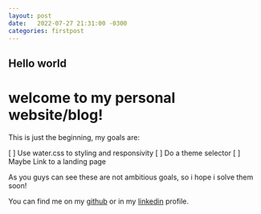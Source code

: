 ```yaml
---
layout: post
date:   2022-07-27 21:31:00 -0300
categories: firstpost
---
```


## Hello world

# welcome to my personal website/blog!

This is just the beginning, my goals are:

[ ] Use water.css to styling and responsivity
[ ] Do a theme selector
[ ] Maybe Link to a landing page

As you guys can see these are not ambitious goals, so i hope i solve them soon! 

You can find me on my [github] or in my [linkedin] profile.

[github]: https://github.com/vitormiura
[linkedin]:   https://www.linkedin.com/in/vitormiura/
